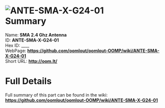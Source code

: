 
![ANTE-SMA-X-G24-01](https://github.com/oomlout/oomlout-OOMP/blob/master/parts/ANTE-SMA-X-G24-01/ANTE-SMA-X-G24-01_420.jpg)   
Summary
=================
  
Name: __SMA 2.4 Ghz Antenna__    
ID: __ANTE-SMA-X-G24-01__   
Hex ID: ____   
WebPage: __https://github.com/oomlout/oomlout-OOMP/wiki/ANTE-SMA-X-G24-01__   
Short URL: __http://oom.lt/__   

Full Details
==========================
Full summary of this part can be found in the wiki:   
__https://github.com/oomlout/oomlout-OOMP/wiki/ANTE-SMA-X-G24-01__    

